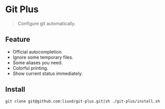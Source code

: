 Git Plus
========

> Configure git automatically.

## Feature
+ Official autocompletion.
+ Ignore some temporary files.
+ Some aliases you need.
+ Colorful printing.
+ Show current status immediately.

## Install
`git clone git@github.com:liuxd/git-plus.git|sh ./git-plus/install.sh`
